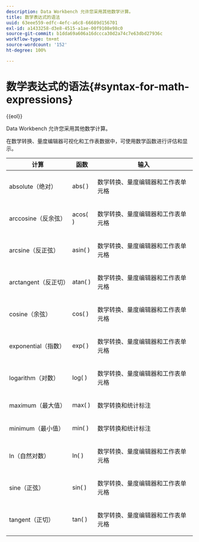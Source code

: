 ```yaml
---
description: Data Workbench 允许您采用其他数学计算。
title: 数学表达式的语法
uuid: 63eee559-edfc-4efc-a6c8-66689d156701
exl-id: a1433258-d3e8-4515-a1ae-00f9108e98c0
source-git-commit: b1dda69a606a16dccca30d2a74c7e63dbd27936c
workflow-type: tm+mt
source-wordcount: '152'
ht-degree: 100%

---
```


# 数学表达式的语法{#syntax-for-math-expressions}

{{eol}}

Data Workbench 允许您采用其他数学计算。

在数学转换、量度编辑器可视化和工作表数据中，可使用数学函数进行评估和显示。

<table id="table_B2A4F9D5938D4756A81ACF6F4D77E63D"> 
 <thead> 
  <tr> 
   <th colname="col1" class="entry"> 计算 </th> 
   <th colname="col02" class="entry"> 函数 </th> 
   <th colname="col2" class="entry"> 输入 </th> 
  </tr> 
 </thead>
 <tbody> 
  <tr> 
   <td colname="col1"> <p>absolute（绝对） </p> </td> 
   <td colname="col02"> <p>abs( ) </p> </td> 
   <td colname="col2"> <p>数学转换、量度编辑器和工作表单元格 </p> </td> 
  </tr> 
  <tr> 
   <td colname="col1"> <p>arccosine（反余弦） </p> </td> 
   <td colname="col02"> <p>acos( ) </p> </td> 
   <td colname="col2"> <p>数学转换、量度编辑器和工作表单元格 </p> </td> 
  </tr> 
  <tr> 
   <td colname="col1"> <p>arcsine（反正弦） </p> </td> 
   <td colname="col02"> <p>asin( ) </p> </td> 
   <td colname="col2"> <p>数学转换、量度编辑器和工作表单元格 </p> </td> 
  </tr> 
  <tr> 
   <td colname="col1"> <p>arctangent（反正切） </p> </td> 
   <td colname="col02"> <p>atan( ) </p> </td> 
   <td colname="col2"> <p>数学转换、量度编辑器和工作表单元格 </p> </td> 
  </tr> 
  <tr> 
   <td colname="col1"> <p>cosine（余弦） </p> </td> 
   <td colname="col02"> <p>cos( ) </p> </td> 
   <td colname="col2"> <p>数学转换、量度编辑器和工作表单元格 </p> </td> 
  </tr> 
  <tr> 
   <td colname="col1"> <p> exponential（指数） </p> </td> 
   <td colname="col02"> <p>exp( ) </p> </td> 
   <td colname="col2"> <p>数学转换、量度编辑器和工作表单元格 </p> </td> 
  </tr> 
  <tr> 
   <td colname="col1"> <p>logarithm（对数） </p> </td> 
   <td colname="col02"> <p>log( ) </p> </td> 
   <td colname="col2"> <p>数学转换、量度编辑器和工作表单元格 </p> </td> 
  </tr> 
  <tr> 
   <td colname="col1"> <p>maximum（最大值） </p> </td> 
   <td colname="col02"> <p>max( ) </p> </td> 
   <td colname="col2"> <p>数学转换和统计标注 </p> </td> 
  </tr> 
  <tr> 
   <td colname="col1"> <p>minimum（最小值） </p> </td> 
   <td colname="col02"> <p>min( ) </p> </td> 
   <td colname="col2"> <p>数学转换和统计标注 </p> </td> 
  </tr> 
  <tr> 
   <td colname="col1"> <p>ln（自然对数） </p> </td> 
   <td colname="col02"> <p>ln( ) </p> </td> 
   <td colname="col2"> <p>数学转换、量度编辑器和工作表单元格 </p> </td> 
  </tr> 
  <tr> 
   <td colname="col1"> <p>sine（正弦） </p> </td> 
   <td colname="col02"> <p>sin( ) </p> </td> 
   <td colname="col2"> <p>数学转换、量度编辑器和工作表单元格 </p> </td> 
  </tr> 
  <tr> 
   <td colname="col1"> <p>tangent（正切） </p> </td> 
   <td colname="col02"> <p>tan( ) </p> </td> 
   <td colname="col2"> <p>数学转换、量度编辑器和工作表单元格 </p> </td> 
  </tr> 
 </tbody> 
</table>

